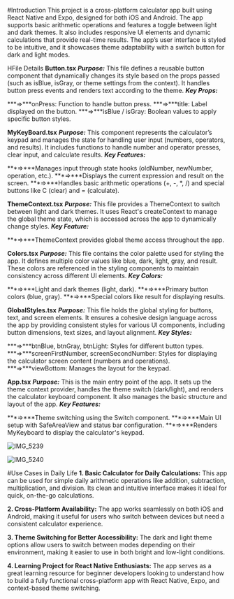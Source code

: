 #Introduction
This project is a cross-platform calculator app built using React Native and Expo, designed for both iOS and Android. The app supports basic arithmetic operations and features a toggle between light and dark themes. It also includes responsive UI elements and dynamic calculations that provide real-time results. The app’s user interface is styled to be intuitive, and it showcases theme adaptability with a switch button for dark and light modes.

HFile Details
**Button.tsx**
***Purpose:***
This file defines a reusable button component that dynamically changes its style based on the props passed (such as isBlue, isGray, or theme settings from the context). It handles button press events and renders text according to the theme.
***Key Props:***

***=>***onPress: Function to handle button press.
***=>***title: Label displayed on the button.
***=>***isBlue / isGray: Boolean values to apply specific button styles.

**MyKeyBoard.tsx**
***Purpose:***
This component represents the calculator’s keypad and manages the state for handling user input (numbers, operators, and results). It includes functions to handle number and operator presses, clear input, and calculate results.
***Key Features:***

***=>***Manages input through state hooks (oldNumber, newNumber, operation, etc.).
***=>***Displays the current expression and result on the screen.
***=>***Handles basic arithmetic operations (+, -, *, /) and special buttons like C (clear) and = (calculate).

**ThemeContext.tsx**
***Purpose:***
This file provides a ThemeContext to switch between light and dark themes. It uses React's createContext to manage the global theme state, which is accessed across the app to dynamically change styles.
***Key Feature:***

***=>***ThemeContext provides global theme access throughout the app.

**Colors.tsx**
***Purpose:***
This file contains the color palette used for styling the app. It defines multiple color values like blue, dark, light, gray, and result. These colors are referenced in the styling components to maintain consistency across different UI elements.
***Key Colors:***

***=>***Light and dark themes (light, dark).
***=>***Primary button colors (blue, gray).
***=>***Special colors like result for displaying results.

**GlobalStyles.tsx**
***Purpose:***
This file holds the global styling for buttons, text, and screen elements. It ensures a cohesive design language across the app by providing consistent styles for various UI components, including button dimensions, text sizes, and layout alignment.
***Key Styles:***

***=>***btnBlue, btnGray, btnLight: Styles for different button types.
***=>***screenFirstNumber, screenSecondNumber: Styles for displaying the calculator screen content (numbers and operations).
***=>***viewBottom: Manages the layout for the keypad.

**App.tsx**
***Purpose:***
This is the main entry point of the app. It sets up the theme context provider, handles the theme switch (dark/light), and renders the calculator keyboard component. It also manages the basic structure and layout of the app.
***Key Features:***

***=>***Theme switching using the Switch component.
***=>***Main UI setup with SafeAreaView and status bar configuration.
***=>***Renders MyKeyboard to display the calculator's keypad.

![IMG_5239](https://github.com/user-attachments/assets/c566cc6b-0b98-4582-96cd-da561d274957)

![IMG_5240](https://github.com/user-attachments/assets/19a36922-a85a-4ab7-b3ce-5fcc90849266)


#Use Cases in Daily Life
**1. Basic Calculator for Daily Calculations:**
This app can be used for simple daily arithmetic operations like addition, subtraction, multiplication, and division. Its clean and intuitive interface makes it ideal for quick, on-the-go calculations.

**2. Cross-Platform Availability:**
The app works seamlessly on both iOS and Android, making it useful for users who switch between devices but need a consistent calculator experience.

**3. Theme Switching for Better Accessibility:**
The dark and light theme options allow users to switch between modes depending on their environment, making it easier to use in both bright and low-light conditions.

**4. Learning Project for React Native Enthusiasts:**
The app serves as a great learning resource for beginner developers looking to understand how to build a fully functional cross-platform app with React Native, Expo, and context-based theme switching.
